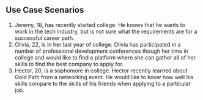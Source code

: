 ## Use Case Scenarios
1. Jeremy, 18, has recently started college. He knows that he wants to work in the tech industry, but is not sure what the requirements are for a successful career path.
2. Olivia, 22, is in her last year of college. Olivia has participated in a number of professional development conferences though her time in college and would like to find a platform where she can gather all of her skills to find the best company to apply for.
3. Hector, 20, is a sophomore in college. Hector recently learned about Gold Path from a networking event. He would like to know how well his skills compare to the skills of his friends when applying to a particular job.
